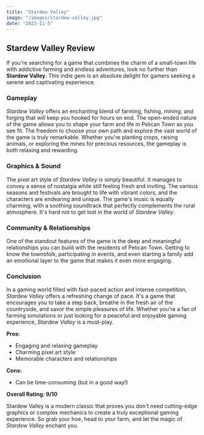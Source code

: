 ```yaml
---
title: "Stardew Valley"
image: "/images/stardew-valley.jpg"
date: "2023-11-5"
---
```


## **Stardew Valley Review**

If you're searching for a game that combines the charm of a small-town life with addictive farming and endless adventures, look no further than **Stardew Valley**. This indie gem is an absolute delight for gamers seeking a serene and captivating experience.

### **Gameplay**

_Stardew Valley_ offers an enchanting blend of farming, fishing, mining, and forging that will keep you hooked for hours on end. The open-ended nature of the game allows you to shape your farm and life in Pelican Town as you see fit. The freedom to choose your own path and explore the vast world of the game is truly remarkable. Whether you're planting crops, raising animals, or exploring the mines for precious resources, the gameplay is both relaxing and rewarding.

### **Graphics & Sound**

The pixel art style of _Stardew Valley_ is simply beautiful. It manages to convey a sense of nostalgia while still feeling fresh and inviting. The various seasons and festivals are brought to life with vibrant colors, and the characters are endearing and unique. The game's music is equally charming, with a soothing soundtrack that perfectly complements the rural atmosphere. It's hard not to get lost in the world of _Stardew Valley_.

### **Community & Relationships**

One of the standout features of the game is the deep and meaningful relationships you can build with the residents of Pelican Town. Getting to know the townsfolk, participating in events, and even starting a family add an emotional layer to the game that makes it even more engaging.

### **Conclusion**

In a gaming world filled with fast-paced action and intense competition, _Stardew Valley_ offers a refreshing change of pace. It's a game that encourages you to take a step back, breathe in the fresh air of the countryside, and savor the simple pleasures of life. Whether you're a fan of farming simulations or just looking for a peaceful and enjoyable gaming experience, _Stardew Valley_ is a must-play.

**Pros:**

-   Engaging and relaxing gameplay
-   Charming pixel art style
-   Memorable characters and relationships

**Cons:**

-   Can be time-consuming (but in a good way!)

**Overall Rating: 9/10**

Stardew Valley is a modern classic that proves you don't need cutting-edge graphics or complex mechanics to create a truly exceptional gaming experience. So grab your hoe, head to your farm, and let the magic of _Stardew Valley_ enchant you.
